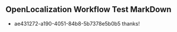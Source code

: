 ## OpenLocalization Workflow Test MarkDown
* ae431272-a190-4051-84b8-5b7378e5b0b5 thanks!

<!--HONumber=Jul16_HO4-->


